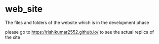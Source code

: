 # web_site
The files and folders of the website which is in the development phase

please go to https://rishikumar2552.github.io/ to see the actual replica of the site
